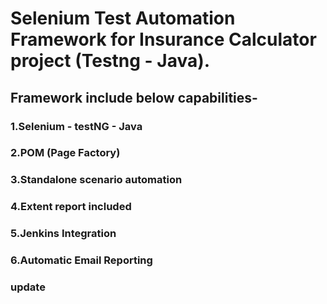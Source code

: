 # Selenium Test Automation Framework for Insurance Calculator project (Testng - Java).
## Framework include below capabilities-
### 1.Selenium - testNG - Java
### 2.POM (Page Factory)
### 3.Standalone scenario automation
### 4.Extent report included
### 5.Jenkins Integration
### 6.Automatic Email Reporting
### update

